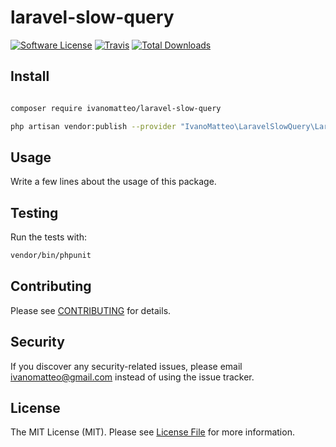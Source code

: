 # laravel-slow-query

[![Software License](https://img.shields.io/badge/license-MIT-brightgreen.svg?style=flat-square)](LICENSE.md)
[![Travis](https://img.shields.io/travis/ivanomatteo/laravel-slow-query.svg?style=flat-square)]()
[![Total Downloads](https://img.shields.io/packagist/dt/ivanomatteo/laravel-slow-query.svg?style=flat-square)](https://packagist.org/packages/ivanomatteo/laravel-slow-query)


## Install

```bash

composer require ivanomatteo/laravel-slow-query

php artisan vendor:publish --provider "IvanoMatteo\LaravelSlowQuery\LaravelSlowQueryServiceProvider" --tag 

```

## Usage

Write a few lines about the usage of this package.


## Testing

Run the tests with:

```bash
vendor/bin/phpunit
```


## Contributing

Please see [CONTRIBUTING](CONTRIBUTING.md) for details.


## Security

If you discover any security-related issues, please email ivanomatteo@gmail.com instead of using the issue tracker.


## License

The MIT License (MIT). Please see [License File](/LICENSE.md) for more information.